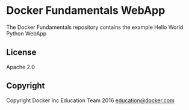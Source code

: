 Docker Fundamentals WebApp
==========================

The Docker Fundamentals repository contains the example Hello World Python WebApp

## License

Apache 2.0

## Copyright

Copyright Docker Inc Education Team 2016 <education@docker.com>
